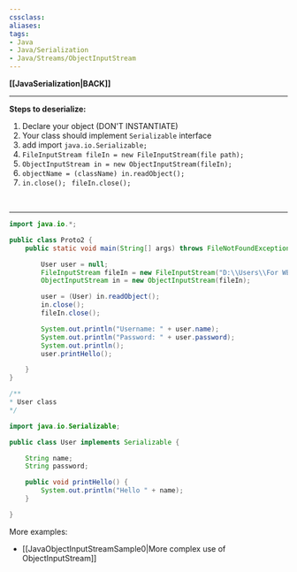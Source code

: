 ```yaml
---
cssclass:
aliases:
tags:
- Java
- Java/Serialization
- Java/Streams/ObjectInputStream
---
```

**[[JavaSerialization|BACK]]**

---
**Steps to deserialize:**
1. Declare your object (DON'T INSTANTIATE)
2. Your class should implement `Serializable` interface
3. add import `java.io.Serializable;`
4. `FileInputStream fileIn = new FileInputStream(file path);` 
5. `ObjectInputStream in = new ObjectInputStream(fileIn);`
6. `objectName = (className) in.readObject();`
7. `in.close();` $\,$ `fileIn.close();`

<br>

---
```java
import java.io.*;

public class Proto2 {
    public static void main(String[] args) throws FileNotFoundException, ClassNotFoundException, IOException {

        User user = null;
        FileInputStream fileIn = new FileInputStream("D:\\Users\\For WEBTOON\\PROGRAMMING\\Java\\Proto1\\UserInfo.ser");
        ObjectInputStream in = new ObjectInputStream(fileIn);

        user = (User) in.readObject();
        in.close();
        fileIn.close();

        System.out.println("Username: " + user.name);
        System.out.println("Password: " + user.password);
        System.out.println();
        user.printHello();

    }
}
```
```java
/**
* User class
*/

import java.io.Serializable;

public class User implements Serializable {

    String name;
    String password;

    public void printHello() {
        System.out.println("Hello " + name);
    }

}
```

More examples:
- [[JavaObjectInputStreamSample0|More complex use of ObjectInputStream]]